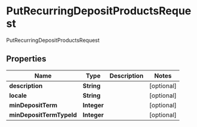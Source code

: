 

# PutRecurringDepositProductsRequest

PutRecurringDepositProductsRequest

## Properties

| Name | Type | Description | Notes |
|------------ | ------------- | ------------- | -------------|
|**description** | **String** |  |  [optional] |
|**locale** | **String** |  |  [optional] |
|**minDepositTerm** | **Integer** |  |  [optional] |
|**minDepositTermTypeId** | **Integer** |  |  [optional] |



